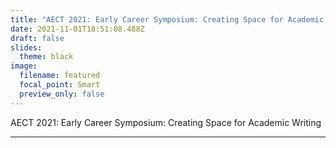 ```yaml
---
title: "AECT 2021: Early Career Symposium: Creating Space for Academic Writing"
date: 2021-11-01T18:51:08.488Z
draft: false
slides:
  theme: black
image:
  filename: featured
  focal_point: Smart
  preview_only: false
---
```

AECT 2021: Early Career Symposium: Creating Space for Academic Writing

- - -